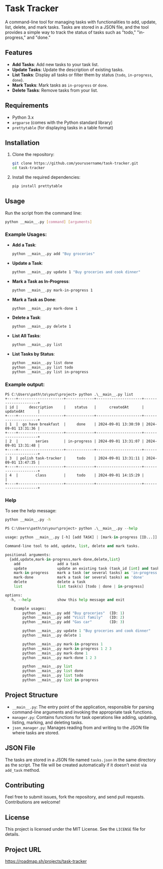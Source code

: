 
# Task Tracker

A command-line tool for managing tasks with functionalities to add, update, list, delete, and mark tasks. Tasks are stored in a JSON file, and the tool provides a simple way to track the status of tasks such as "todo," "in-progress," and "done."

## Features

- **Add Tasks**: Add new tasks to your task list.
- **Update Tasks**: Update the description of existing tasks.
- **List Tasks**: Display all tasks or filter them by status (`todo`, `in-progress`, `done`).
- **Mark Tasks**: Mark tasks as `in-progress` or `done`.
- **Delete Tasks**: Remove tasks from your list.

## Requirements

- Python 3.x
- `argparse` (comes with the Python standard library)
- `prettytable` (for displaying tasks in a table format)

## Installation

1. Clone the repository:

   ```bash
   git clone https://github.com/yourusername/task-tracker.git
   cd task-tracker
   ```

2. Install the required dependencies:

   ```bash
   pip install prettytable
   ```

## Usage

Run the script from the command line:

```bash
python __main__.py [command] [arguments]
```

### Example Usages:

- **Add a Task**:
  ```bash
  python __main__.py add "Buy groceries"
  ```

- **Update a Task**:
  ```bash
  python __main__.py update 1 "Buy groceries and cook dinner"
  ```

- **Mark a Task as In-Progress**:
  ```bash
  python __main__.py mark-in-progress 1
  ```

- **Mark a Task as Done**:
  ```bash
  python __main__.py mark-done 1
  ```

- **Delete a Task**:
  ```bash
  python __main__.py delete 1
  ```

- **List All Tasks**:
  ```bash
  python __main__.py list
  ```

- **List Tasks by Status**:
  ```bash
  python __main__.py list done
  python __main__.py list todo
  python __main__.py list in-progress
  ```

### Example output:
```
PS C:\Users\path\to\yout\project> python .\__main__.py list
+----+---------------------+-------------+---------------------+---------------------+
| id |     description     |    status   |      createdAt      |      updatedAt      |
+----+---------------------+-------------+---------------------+---------------------+
| 1  |  go have breakfast  |     done    | 2024-09-01 13:30:59 | 2024-09-01 13:31:36 |
+----+---------------------+-------------+---------------------+---------------------+
| 2  |        series       | in-progress | 2024-09-01 13:31:07 | 2024-09-01 13:31:48 |
+----+---------------------+-------------+---------------------+---------------------+
| 3  | polish task-tracker |     todo    | 2024-09-01 13:31:11 | 2024-09-01 13:47:35 |
+----+---------------------+-------------+---------------------+---------------------+
| 4  |        class        |     todo    | 2024-09-01 14:15:29 |                     |
+----+---------------------+-------------+---------------------+---------------------+
```
### Help

To see the help message:

```bash
python __main__.py -h
```
```python
PS C:\Users\path\to\your\project> python .\__main__.py --help

usage: python __main__.py [-h] [add TASK] | [mark-in-progress [ID...]] | [mark-done [ID...]] | [list done | todo | in-progress] | [update ID TASK]

Command-line tool to add, update, list, delete and mark tasks.

positional arguments:
  {add,update,mark-in-progress,mark-done,delete,list}
    add                 add a task
    update              update an existing task (task_id [int] and task_update [str])
    mark-in-progress    mark a task (or several tasks) as 'in-progress'
    mark-done           mark a task (or several tasks) as 'done'
    delete              delete a task
    list                list task(s) [todo | done | in-progress]

options:
  -h, --help            show this help message and exit

    Example usages:
        python __main__.py add "Buy groceries"  (ID: 1)
        python __main__.py add "Visit family"   (ID: 2)
        python __main__.py add "Gas car"        (ID: 3)

        python __main__.py update 1 "Buy groceries and cook dinner"
        python __main__.py delete 1

        python __main__.py mark-in-progress 1
        python __main__.py mark-in-progress 1 2 3
        python __main__.py mark-done 1
        python __main__.py mark-done 1 2 3

        python __main__.py list
        python __main__.py list done
        python __main__.py list todo
        python __main__.py list in-progress
```

## Project Structure

- `__main__.py`: The entry point of the application, responsible for parsing command-line arguments and invoking the appropriate task functions.
- `manager.py`: Contains functions for task operations like adding, updating, listing, marking, and deleting tasks.
- `json_manager.py`: Manages reading from and writing to the JSON file where tasks are stored.

## JSON File

The tasks are stored in a JSON file named `tasks.json` in the same directory as the script. The file will be created automatically if it doesn't exist via `add_task` method.

## Contributing

Feel free to submit issues, fork the repository, and send pull requests. Contributions are welcome!

## License

This project is licensed under the MIT License. See the `LICENSE` file for details.

## Project URL
https://roadmap.sh/projects/task-tracker

